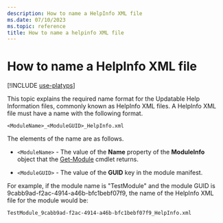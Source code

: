 ```yaml
---
description: How to name a HelpInfo XML file
ms.date: 07/10/2023
ms.topic: reference
title: How to name a helpinfo XML file
---
```

# How to name a HelpInfo XML file

[!INCLUDE [use-platyps](../../../includes/use-platyps.md)]

This topic explains the required name format for the Updatable Help Information files, commonly
known as HelpInfo XML files. A HelpInfo XML file must have a name with the following format.

`<ModuleName>_<ModuleGUID>_HelpInfo.xml`

The elements of the name are as follows.

- `<ModuleName>` - The value of the **Name** property of the **ModuleInfo** object that the
  [Get-Module][01] cmdlet returns.

- `<ModuleGUID>` - The value of the **GUID** key in the module manifest.

For example, if the module name is "TestModule" and the module GUID is
9cabb9ad-f2ac-4914-a46b-bfc1bebf07f9, the name of the HelpInfo XML file for the module would be:

`TestModule_9cabb9ad-f2ac-4914-a46b-bfc1bebf07f9_HelpInfo.xml`

<!-- link references -->
[01]: /powershell/module/Microsoft.PowerShell.Core/Get-Module
